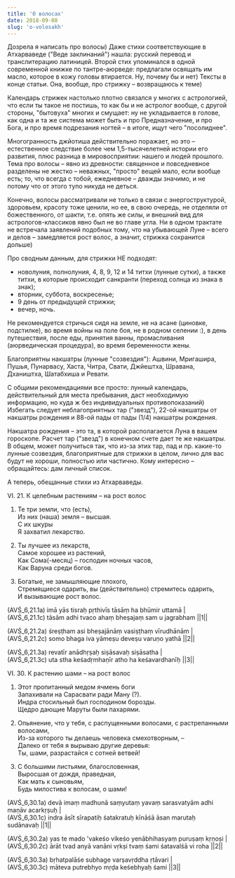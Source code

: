 ```yaml
---
title: 'О волосах'
date: 2018-09-08
slug: 'o-volosakh'
---
```


Дозрела я написать про волосы) Даже стихи соответствующие в Атхарваведе ("Веде заклинаний") нашла: русский перевод и транслитерацию латиницей. Второй стих упоминался в одной современной книжке по тантре-аюрведе: предлагали освящать им масло, которое в кожу головы втирается. Ну, почему бы и нет) Тексты в конце статьи. Она, вообще, про стрижку – возвращаюсь к теме)

<!-- more -->

Календарь стрижек настолько плотно связался у многих с астрологией, что если ты такое не постишь, то как бы и не астролог вообще, с другой стороны, "бытовуха" многих и смущает: ну не укладывается в голове, как одна и та же система может быть и про Предназначение, и про Бога, и про время подрезания ногтей – в итоге, ищут чего "посолиднее".

Многогранность джйотиша действительно поражает, но это – естественное следствие более чем 1,5-тысячелетней истории его развития, плюс разница в мировосприятии: нашего и людей прошлого. Тема про волосы – явно из древности: священное и повседневное разделены не жестко – неважных, "просто" вещей мало, если вообще есть; то, что всегда с тобой, ежедневное – дважды значимо, и не потому что от этого тупо никуда не деться. 

Конечно, волосы рассматривали не только в связи с энергоструктурой, здоровьем, красоту тоже ценили, но ее, в свою очередь, не отделяли от божественного, от шакти, т.е. опять же силы, и внешний вид для астрологов-классиков явно был не во главе угла. Ни в одном трактате не встречала заявлений подобных тому, что на убывающей Луне – всего и делов – замедляется рост волос, а значит, стрижка сохранится дольше)  

Про сводным данным, для стрижки НЕ подходят:  
* новолуния, полнолуния, 4, 8, 9, 12 и 14 титхи (лунные сутки), а также титхи, в которые происходит санкранти (переход солнца из знака в знак);  
* вторник, суббота, воскресенье;   
* 9 день от предыдущей стрижки;  
* вечер, ночь.

Не рекомендуется стричься сидя на земле, не на асане (циновке, подстилке), во время войны на поле боя, не в родном селении :), в день путешествия, после еды, принятия ванны, промасливания (аюрведическая процедура), во время беременности жены. 

Благоприятны накшатры (лунные "созвездия"): Ашвини, Мригашира, Пушья, Пунарвасу, Хаста, Читра, Свати, Джйештха, Шравана, Дхаништха, Шатабхиша и Ревати. 

С общими рекомендациями все просто: лунный календарь, действительный для места пребывания, даст необходимую информацию, но куда ж без индивидуальных противопоказаний) Избегать следует неблагоприятных тар ("звезд"), 22-ой накшатры от накшатры рождения и 88-ой пады от пады (1/4) накшатры рождения. 

Накшатра рождения – это та, в которой располагается Луна в вашем гороскопе. Расчет тар ("звезд") в конечном счете дает те же накшатры. В общем, может получиться так, что из-за этих тар, пад и пр. какие-то лунные созвездия, благоприятные для стрижки в целом, лично для вас будут не хороши, полностью или частично. Кому интересно – обращайтесь: дам личный список. 

А теперь, обещанные стихи из Атхарваведы. 

VI. 21. К целебным растениям – на рост волос

1. Те три земли, что (есть),  
Из них (наша) земля – высшая.  
С их шкуры  
Я захватил лекарство.  

2. Ты лучшее из лекарств,  
Самое хорошее из растений,  
Как Сома(-месяц) – господин ночных часов,  
Как Варуна среди богов.  

3. Богатые, не замышляющие плохого,  
Стремящиеся одарить, вы (действительно) стремитесь одарить,  
И вызывающие рост волос.  

(AVŚ_6,21.1a) imā yās tisraḥ pṛthivīs tāsāṃ ha bhūmir uttamā |\
(AVŚ_6,21.1c) tāsām adhi tvaco ahaṃ bheṣajaṃ sam u jagrabham ||1||  

(AVŚ_6,21.2a) śreṣṭham asi bheṣajānāṃ vasiṣṭhaṃ vīrudhānām |\
(AVŚ_6,21.2c) somo bhaga iva yāmeṣu deveṣu varuṇo yathā ||2||  

(AVŚ_6,21.3a) revatīr anādhṛṣaḥ siṣāsavaḥ siṣāsatha |\
(AVŚ_6,21.3c) uta stha keśadṛmhaṇīr atho ha keśavardhanīḥ ||3||  

VI. 30. К растению шами – на рост волос

1. Этот пропитанный медом ячмень боги  
Запахивали на Сарасвати ради Ману (?).  
Индра стосильный был господином борозды.  
Щедро дающие Маруты были пахарями.  

2. Опьянение, что у тебя, с распущенными волосами, с растрепанными волосами,  
Из-за которого ты делаешь человека смехотворным, –  
Далеко от тебя я вырываю другие деревья:  
Ты, шами, разрастайся с сотней ветвей!  

3. С большими листьями, благословенная,  
Выросшая от дождя, праведная,  
Как мать к сыновьям,  
Будь милостива к волосам, о шами!  

(AVŚ_6,30.1a) devā imaṃ madhunā saṃyutaṃ yavaṃ sarasvatyām adhi maṇāv acarkṛṣuḥ |\
(AVŚ_6,30.1c) indra āsīt sīrapatiḥ śatakratuḥ kīnāśā āsan marutaḥ sudānavaḥ ||1||  

(AVŚ_6,30.2a) yas te mado 'vakeśo vikeśo yenābhihasyaṃ puruṣaṃ kṛṇoṣi |\
(AVŚ_6,30.2c) ārāt tvad anyā vanāni vṛkṣi tvaṃ śami śatavalśā vi roha ||2||  

(AVŚ_6,30.3a) bṛhatpalāśe subhage varṣavṛddha ṛtāvari |\
(AVŚ_6,30.3c) māteva putrebhyo mṛḍa keśebhyaḥ śami ||3||  